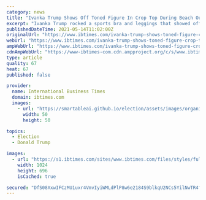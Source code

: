 ```yaml
---
category: news
title: "Ivanka Trump Shows Off Toned Figure In Crop Top During Beach Outing With Jared Kushner"
excerpt: "Ivanka Trump rocked a sports bra and leggings that showed off her toned figure while strolling on the beach with her husband, Jared Kushner, Saturday."
publishedDateTime: 2021-05-14T11:02:00Z
originalUrl: "https://www.ibtimes.com/ivanka-trump-shows-toned-figure-crop-top-during-beach-outing-jared-kushner-3198839"
webUrl: "https://www.ibtimes.com/ivanka-trump-shows-toned-figure-crop-top-during-beach-outing-jared-kushner-3198839"
ampWebUrl: "https://www.ibtimes.com/ivanka-trump-shows-toned-figure-crop-top-during-beach-outing-jared-kushner-3198839?amp=1"
cdnAmpWebUrl: "https://www-ibtimes-com.cdn.ampproject.org/c/s/www.ibtimes.com/ivanka-trump-shows-toned-figure-crop-top-during-beach-outing-jared-kushner-3198839?amp=1"
type: article
quality: 67
heat: 67
published: false

provider:
  name: International Business Times
  domain: ibtimes.com
  images:
    - url: "https://smartableai.github.io/election/assets/images/organizations/ibtimes.com-50x50.jpg"
      width: 50
      height: 50

topics:
  - Election
  - Donald Trump

images:
  - url: "https://s1.ibtimes.com/sites/www.ibtimes.com/files/styles/full/public/2020/12/12/jared-kushner-his-wife-ivanka-trump-and-their.jpg"
    width: 1024
    height: 696
    isCached: true

secured: "DfS08XxwIFCzMU1uxr4VmvIyiWMLdPlP8w6e2184S9blkqU2NCs5YilNwTR4fYxHHNyE5DGpmH5F9fO27BHW56iz6R10Gqn7PiT8XPKAhAm3lsOe0JfS2cpsf0mrR50UBkp6e0ilI0o5/yn2vx4N2xdMDRkQFQqp7v5X/NSyISanbY0vepeQTXgVbT9+WMCvxL7x78hXTOATCZU6P3n84pmuhBkrudQXDz1vlUTu0soj/9NgF9qecpHL2U7yj7GPDHGA/prrKcHbQq0O5yjiIIxtxAbDuTVKMEX48zXTDIek3e9cTLPOLS2Ui2p/evkd89B4YR5Canuhsf2ZZ5FlGua6m+6i2y4278CfgV534NM=;HrdqaH/YndV5n1w0u6EEKg=="
---
```


